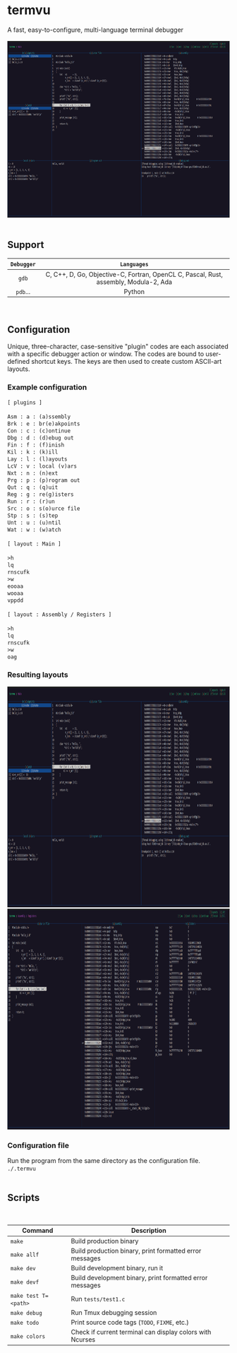
# termvu

A fast, easy-to-configure, multi-language terminal debugger
<br /><br />
<img src='./misc/layout1.png' height='400px'>
<br /><br />

## Support
| `Debugger` | `Languages` |
|   :----:   | :----: |
| `gdb`      | C,  C++,  D,  Go,  Objective-C,  Fortran,  OpenCL C,  Pascal,  Rust,  assembly,  Modula-2,  Ada |
| `pdb`...   | Python |

<br />

## Configuration

Unique, three-character, case-sensitive "plugin" codes are each associated with a specific debugger action or window. The codes are bound to user-defined shortcut keys. The keys are then used to create custom ASCII-art layouts.
<br />

### Example configuration

```
[ plugins ]

Asm : a : (a)ssembly
Brk : e : br(e)akpoints
Con : c : (c)ontinue
Dbg : d : (d)ebug out
Fin : f : (f)inish
Kil : k : (k)ill
Lay : l : (l)ayouts
LcV : v : local (v)ars
Nxt : n : (n)ext
Prg : p : (p)rogram out
Qut : q : (q)uit
Reg : g : re(g)isters
Run : r : (r)un
Src : o : s(o)urce file
Stp : s : (s)tep
Unt : u : (u)ntil
Wat : w : (w)atch

[ layout : Main ]

>h
lq
rnscufk
>w
eooaa
wooaa
vppdd

[ layout : Assembly / Registers ]

>h
lq
rnscufk
>w
oag
```


### Resulting layouts

<img src='./misc/layout1.png' height='500px'>
<img src='./misc/layout2.png' height='500px'>
<br />


### Configuration file

Run the program from the same directory as the configuration file.
<br />
`./.termvu` 
<br /><br />

## Scripts
<br />

| Command                | Description |
|------------------------|-------------|
| `make`                 | Build production binary |
| `make allf`            | Build production binary, print formatted error messages |
| `make dev`	           | Build development binary, run it |
| `make devf`            | Build development binary, print formatted error messages |
| `make test T=<path>`   | Run `tests/test1.c` |
| `make debug`           | Run Tmux debugging session |
| `make todo`            | Print source code tags  (`TODO`, `FIXME`, etc.) |
| `make colors`	         | Check if current terminal can display colors with Ncurses |

<br /><br />

